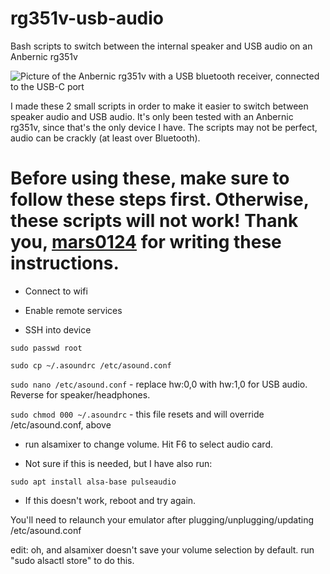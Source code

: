 # rg351v-usb-audio
Bash scripts to switch between the internal speaker and USB audio on an Anbernic rg351v

![Picture of the Anbernic rg351v with a USB bluetooth receiver, connected to the USB-C port](https://github.com/carloslmar/rg351v-usb-audio/assets/34244849/c51aaed5-afad-41e2-af08-95aba55634fa)

I made these 2 small scripts in order to make it easier to switch between speaker audio and USB audio. It's only been tested with an Anbernic rg351v, since that's the only device I have. The scripts may not be perfect, audio can be crackly (at least over Bluetooth). 

# Before using these, make sure to follow these steps first. Otherwise, these scripts will not work! Thank you, [mars0124](https://www.reddit.com/user/mars0124/) for writing these instructions.

- Connect to wifi

- Enable remote services

- SSH into device

`sudo passwd root`

`sudo cp ~/.asoundrc /etc/asound.conf`

`sudo nano /etc/asound.conf` -  replace hw:0,0 with hw:1,0 for USB audio. Reverse for speaker/headphones.

`sudo chmod 000 ~/.asoundrc` - this file resets and will override /etc/asound.conf, above

- run alsamixer to change volume. Hit F6 to select audio card.

- Not sure if this is needed, but I have also run:

`sudo apt install alsa-base pulseaudio`

- If this doesn't work, reboot and try again.

You'll need to relaunch your emulator after plugging/unplugging/updating /etc/asound.conf

edit: oh, and alsamixer doesn't save your volume selection by default. run "sudo alsactl store" to do this.

